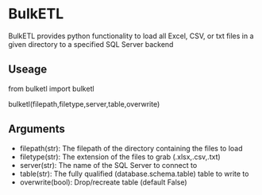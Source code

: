 # BulkETL

BulkETL provides python functionality to load all Excel, CSV, or txt files in a given directory to a specified SQL Server backend


## Useage
  from bulketl import bulketl
  
  bulketl(filepath,filetype,server,table,overwrite)

## Arguments
- filepath(str): The filepath of the directory containing the files to load
- filetype(str): The extension of the files to grab (.xlsx,.csv,.txt)
- server(str): The name of the SQL Server to connect to
- table(str): The fully qualified (database.schema.table) table to write to
- overwrite(bool): Drop/recreate table (default False)
